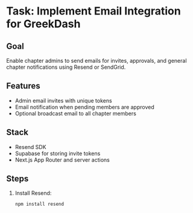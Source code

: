 # Task: Implement Email Integration for GreekDash

## Goal

Enable chapter admins to send emails for invites, approvals, and general chapter notifications using Resend or SendGrid.

## Features

- Admin email invites with unique tokens
- Email notification when pending members are approved
- Optional broadcast email to all chapter members

## Stack

- Resend SDK
- Supabase for storing invite tokens
- Next.js App Router and server actions

## Steps

1. Install Resend:
   ```bash
   npm install resend
